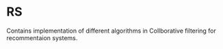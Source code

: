 # RS
Contains implementation of different algorithms in Collborative filtering for recommentaion systems.
